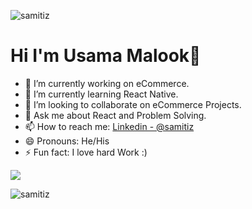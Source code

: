 <p align="left"> <img src="https://komarev.com/ghpvc/?username=samitiz&label=Profile%20views&color=0e75b6&style=flat" alt="samitiz" /> </p>
  
# Hi I'm Usama Malook👋


- 🔭 I’m currently working on eCommerce.
- 🌱 I’m currently learning React Native.
- 👯 I’m looking to collaborate on eCommerce Projects.
- 💬 Ask me about React and Problem Solving.
- 📫 How to reach me: [Linkedin - @samitiz](https://www.linkedin.com/in/usama-malook-754068159/)
- 😄 Pronouns: He/His
- ⚡ Fun fact: I love hard Work :)

 <img src="https://github-readme-stats.vercel.app/api?username=samitiz&&show_icons=true&title_color=5596f0&icon_color=4d72f2&text_color=343434&bg_color=fffefe">
 
<p><img align="center" src="https://github-readme-stats.vercel.app/api/top-langs?username=samitiz&show_icons=true&locale=en&layout=compact" alt="samitiz" /></p>
